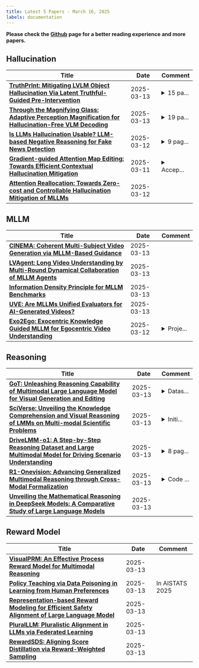 ```yaml
---
title: Latest 5 Papers - March 16, 2025
labels: documentation
---
```

**Please check the [Github](https://github.com/dingyue772/DailyArxiv) page for a better reading experience and more papers.**

## Hallucination
| **Title** | **Date** | **Comment** |
| --- | --- | --- |
| **[TruthPrInt: Mitigating LVLM Object Hallucination Via Latent Truthful-Guided Pre-Intervention](http://arxiv.org/abs/2503.10602v1)** | 2025-03-13 | <details><summary>15 pa...</summary><p>15 pages, 9 figures, the first two authors contributed equally</p></details> |
| **[Through the Magnifying Glass: Adaptive Perception Magnification for Hallucination-Free VLM Decoding](http://arxiv.org/abs/2503.10183v1)** | 2025-03-13 | <details><summary>19 pa...</summary><p>19 pages, 5 figures, 9 tables</p></details> |
| **[Is LLMs Hallucination Usable? LLM-based Negative Reasoning for Fake News Detection](http://arxiv.org/abs/2503.09153v1)** | 2025-03-12 | <details><summary>9 pag...</summary><p>9 pages, 12 figures, conference</p></details> |
| **[Gradient-guided Attention Map Editing: Towards Efficient Contextual Hallucination Mitigation](http://arxiv.org/abs/2503.08963v1)** | 2025-03-11 | <details><summary>Accep...</summary><p>Accepted as Finding of NAACL 2025</p></details> |
| **[Attention Reallocation: Towards Zero-cost and Controllable Hallucination Mitigation of MLLMs](http://arxiv.org/abs/2503.08342v2)** | 2025-03-12 |  |

## MLLM
| **Title** | **Date** | **Comment** |
| --- | --- | --- |
| **[CINEMA: Coherent Multi-Subject Video Generation via MLLM-Based Guidance](http://arxiv.org/abs/2503.10391v1)** | 2025-03-13 |  |
| **[LVAgent: Long Video Understanding by Multi-Round Dynamical Collaboration of MLLM Agents](http://arxiv.org/abs/2503.10200v1)** | 2025-03-13 |  |
| **[Information Density Principle for MLLM Benchmarks](http://arxiv.org/abs/2503.10079v1)** | 2025-03-13 |  |
| **[UVE: Are MLLMs Unified Evaluators for AI-Generated Videos?](http://arxiv.org/abs/2503.09949v1)** | 2025-03-13 |  |
| **[Exo2Ego: Exocentric Knowledge Guided MLLM for Egocentric Video Understanding](http://arxiv.org/abs/2503.09143v1)** | 2025-03-12 | <details><summary>Proje...</summary><p>Project: https://egovisiongroup.github.io/Exo2Ego.github.io/</p></details> |

## Reasoning
| **Title** | **Date** | **Comment** |
| --- | --- | --- |
| **[GoT: Unleashing Reasoning Capability of Multimodal Large Language Model for Visual Generation and Editing](http://arxiv.org/abs/2503.10639v1)** | 2025-03-13 | <details><summary>Datas...</summary><p>Dataset and models are released in https://github.com/rongyaofang/GoT</p></details> |
| **[SciVerse: Unveiling the Knowledge Comprehension and Visual Reasoning of LMMs on Multi-modal Scientific Problems](http://arxiv.org/abs/2503.10627v1)** | 2025-03-13 | <details><summary>Initi...</summary><p>Initially released in September 2024. Project page: https://sciverse-cuhk.github.io</p></details> |
| **[DriveLMM-o1: A Step-by-Step Reasoning Dataset and Large Multimodal Model for Driving Scenario Understanding](http://arxiv.org/abs/2503.10621v1)** | 2025-03-13 | <details><summary>8 pag...</summary><p>8 pages, 4 figures, 3 tables, github: https://github.com/ayesha-ishaq/DriveLMM-o1</p></details> |
| **[R1-Onevision: Advancing Generalized Multimodal Reasoning through Cross-Modal Formalization](http://arxiv.org/abs/2503.10615v1)** | 2025-03-13 | <details><summary>Code ...</summary><p>Code and Model: https://github.com/Fancy-MLLM/R1-onevision</p></details> |
| **[Unveiling the Mathematical Reasoning in DeepSeek Models: A Comparative Study of Large Language Models](http://arxiv.org/abs/2503.10573v1)** | 2025-03-13 |  |

## Reward Model
| **Title** | **Date** | **Comment** |
| --- | --- | --- |
| **[VisualPRM: An Effective Process Reward Model for Multimodal Reasoning](http://arxiv.org/abs/2503.10291v1)** | 2025-03-13 |  |
| **[Policy Teaching via Data Poisoning in Learning from Human Preferences](http://arxiv.org/abs/2503.10228v1)** | 2025-03-13 | In AISTATS 2025 |
| **[Representation-based Reward Modeling for Efficient Safety Alignment of Large Language Model](http://arxiv.org/abs/2503.10093v1)** | 2025-03-13 |  |
| **[PluralLLM: Pluralistic Alignment in LLMs via Federated Learning](http://arxiv.org/abs/2503.09925v1)** | 2025-03-13 |  |
| **[RewardSDS: Aligning Score Distillation via Reward-Weighted Sampling](http://arxiv.org/abs/2503.09601v2)** | 2025-03-13 |  |

